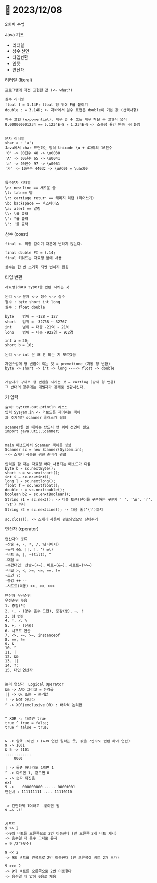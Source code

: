 # 📅 2023/12/08

2회차 수업

Java 기초

- 리터럴
- 상수 선언
- 타입변환
- 인풋
- 연산자


리터럴 (literal)

    프로그램에 직접 표현한 값 (<- what?)

    실수 리터럴
    float f = 3.14F; float 형 뒤에 F를 붙이기
    double d = 3.14D; <- 자바에서 실수 표현은 double이 기본 값 (선택사항)

    지수 표현 (expomential): 매우 큰 수 또는 매우 작은 수 표현시 용이
    0.000000001234 == 0.1234E-8 = 1.234E-9 <- 소숫점 옮긴 만큼 -N 붙임


    문자 리터럴
    char a = 'a';
    Java에서 char 표현하는 방식 Unicode \u + 4자리의 16진수
    '0' -> 10진수 48 -> \u0030
    'A' -> 10진수 65 -> \u0041
    'a' -> 10진수 97 -> \u0061
    '가' -> 10진수 44032 -> \uAC00 = \uac00


    특수문자 리터럴
    \n: new line == 새로운 줄
    \t: tab == 탭
    \r: carriage return == 캐리지 리턴 (띄어쓰기)
    \b: backspace == 백스페이스
    \a: alert == 알림
    \\: \를 출력
    \": "를 출력
    \': '를 출력



상수 (const)

    final <- 최종 값이기 때문에 변하지 않는다.

    final double PI = 3.14;
    final 키워드는 자료형 앞에 사용

    상수는 한 번 초기화 되면 변하지 않음


타입 변환

    자료형(data type)을 변환 시키는 것

    논리 <-> 문자 <-> 정수 <-> 실수
    정수 : byte short int long
    실수 : float double

    byte 	범위 = -128 ~ 127
    short 	범위 = -32768 ~ 32767
    int 	범위 = 대충 -21억 ~ 21억
    long 	범위 = 대충 -922경 ~ 922경

    int a = 20;
    short b = 10;

    논리 <-> int 은 왜 안 되는 지 모르겠음

    자연스럽게 형 변환이 되는 것 = promotione (자동 형 변환)
    byte -> short -> int -> long ----> float -> double


    개발자가 강제로 형 변환을 시키는 것 = casting (강제 형 변환)
    그 반대의 경우에는 개발자가 강제로 변환시킨다.



키 입력

    출력: System.out.println 메소드
    입력 Sysyem.in <- 키보드를 제어하는 객체
    과 추가적인 scanner 클래스가 필요

    scanner를 쓸 때에는 반드시 맨 위에 선언이 필요
    import java.util.Scanner;


    main 메소드에서 Scanner 객체를 생성
    Scanner sc = new Scanner(System.in);
    --> 스캐너 사용을 위한 준비가 완료

    입력을 할 때는 자료형 마다 사용되는 메소드가 다름
    byte b = sc.nextByte();
    short s = sc.nextshort();
    int i = sc.nextint();
    long l = sc.nextlong();
    float f = sc.nextfloat();
    double d = sc.nextdouble();
    boolean b2 = sc.enxtBoolean();
    String s1 = sc.next(); -> 다음 토큰(단어를 구분하는 구분자 ' ', '\n', 'r', '\t') 까지
    String s2 = sc.nextLine(); -> 다음 줄('\n')까지

    sc.close(); -> 스캐너 사용이 완료되었으면 닫아주기



연산자 (operator)

    연산자의 종류
    -산술 +, -, *, /, %(나머지)
    -논리 &&, ||, !, ^(hat)
    -비트 &, |, ~(tilt), ^
    -대입 =
    -복합대입: 산술=(+=), 비트=(&=), 시프트=(>>=)
    -비교 >, <, >=, <=, ==, !=
    -조건 ?:
    -증감 ++ --
    -시프트(이동) >>, <<, >>>

    연산자 우선순위
    우선순위 높음
    1. 증감(뒤)
    2. +, - (양수 음수 표현), 증감(앞), ~, !
    3. 형 변환
    4. *, /, %
    5. +, - (산술)
    6. 시프트 연산
    7. <>, <=, >=, instanceof
    8. ==, !=
    9. &
    10. ^
    11. |
    12. &&
    13. ||
    14. ?:
    15. 대입 연산자


    논리 연산자  Logical Operator
    && -> AND 그리고 = 논리곱
    || -> OR 또는 = 논리합
    ! -> NOT 아니다
    ^ -> XOR(exclusive OR) : 배타적 논리합


    ^ XOR -> 다르면 true
    true ^ true = false;
    true ^ false = true;


    & -> 양쪽 1이면 1 (XOR 연산 말하는 듯, 값을 2진수로 변환 하여 연산)
    9 -> 1001
    & 5 -> 0101
    ............
        0001

    | -> 둘중 하나라도 1이면 1
    ^ -> 다르면 1, 같으면 0
    ~ -> 숫자 뒤집음
    ex)
    9 ->    000000000 ..... 00001001
    연산시 : 111111111 .... 11110110


    -> 간단하게 1더하고 -붙이면 됨
    9 => -10


    시프트
    9 >> 2
    ->9의 비트를 오른쪽으로 2번 이동한다 (맨 오른쪽 2개 비트 제거)
    -> 음수일 때 음수 그대로 유지
    = 9 /2^(뒷수)

    9 << 2
    -> 9의 비트를 왼쪽으로 2번 이동한다 (맨 오른쪽에 비트 2개 추가)

    9 >>> 2
    -> 9의 비트를 오른쪽으로 2번 이동한다 
    -> 음수일 때 앞에 0응로 채움